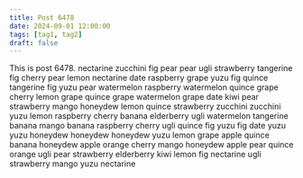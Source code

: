 ```yaml
---
title: Post 6478
date: 2024-09-01 12:00:00
tags: [tag1, tag2]
draft: false
---
```

This is post 6478.
nectarine
zucchini
fig
pear
pear
ugli
strawberry
tangerine
fig
cherry
pear
lemon
nectarine
date
raspberry
grape
yuzu
fig
quince
tangerine
fig
yuzu
pear
watermelon
raspberry
watermelon
quince
grape
cherry
lemon
grape
quince
grape
watermelon
grape
date
kiwi
pear
strawberry
mango
honeydew
lemon
quince
strawberry
zucchini
zucchini
yuzu
lemon
raspberry
cherry
banana
elderberry
ugli
watermelon
tangerine
banana
mango
banana
raspberry
cherry
ugli
quince
fig
yuzu
fig
date
yuzu
yuzu
honeydew
honeydew
honeydew
yuzu
lemon
grape
apple
quince
banana
honeydew
apple
orange
cherry
mango
honeydew
apple
pear
quince
orange
ugli
pear
strawberry
elderberry
kiwi
lemon
fig
nectarine
ugli
strawberry
mango
yuzu
nectarine
